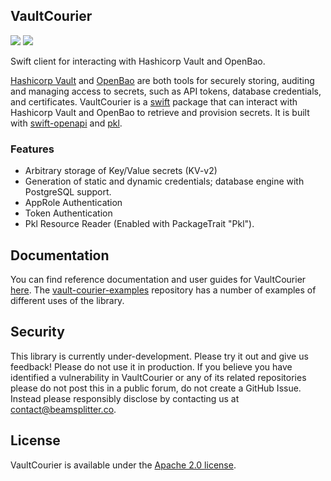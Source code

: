 
## VaultCourier

[![](https://img.shields.io/endpoint?url=https%3A%2F%2Fswiftpackageindex.com%2Fapi%2Fpackages%2Fvault-courier%2Fvault-courier%2Fbadge%3Ftype%3Dswift-versions)](https://swiftpackageindex.com/vault-courier/vault-courier)
[![](https://img.shields.io/endpoint?url=https%3A%2F%2Fswiftpackageindex.com%2Fapi%2Fpackages%2Fvault-courier%2Fvault-courier%2Fbadge%3Ftype%3Dplatforms)](https://swiftpackageindex.com/vault-courier/vault-courier)

Swift client for interacting with Hashicorp Vault and OpenBao.

[Hashicorp Vault](https://developer.hashicorp.com/vault) and [OpenBao](https://openbao.org) are both tools for securely storing, auditing and managing access to secrets, such as API tokens, database credentials, and certificates. VaultCourier is a [swift](https://www.swift.org) package that can interact with Hashicorp Vault and OpenBao to retrieve and provision secrets. It is built with [swift-openapi](https://github.com/apple/swift-openapi-generator) and [pkl](https://pkl-lang.org).

### Features

- Arbitrary storage of Key/Value secrets (KV-v2)
- Generation of static and dynamic credentials; database engine with PostgreSQL support.
- AppRole Authentication
- Token Authentication
- Pkl Resource Reader (Enabled with PackageTrait "Pkl").

## Documentation

You can find reference documentation and user guides for VaultCourier [here](https://swiftpackageindex.com/vault-courier/vault-courier/main/documentation/vault-courier). The [vault-courier-examples](https://github.com/vault-courier/vault-courier-examples) repository has a number of examples of different uses of the library.

## Security

This library is currently under-development. Please try it out and give us feedback! Please do not use it in production.
If you believe you have identified a vulnerability in VaultCourier or any of its related repositories please do not post this in a public forum, do not create a GitHub Issue. Instead please responsibly disclose by contacting us at contact@beamsplitter.co.

## License

VaultCourier is available under the [Apache 2.0 license](LICENSE.txt).
